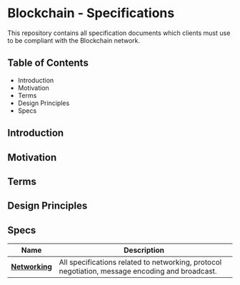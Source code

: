 # Blockchain - Specifications

This repository contains all specification documents which clients must use to be compliant with the Blockchain network.

## Table of Contents
- Introduction
- Motivation
- Terms
- Design Principles
- Specs

## Introduction

## Motivation

## Terms

## Design Principles

## Specs

| Name              | Description                                                                                                                                                                             |
|-------------------|-----------------------------------------------------------------------------------------------------------------------------------------------------------------------------------------|
| [**Networking**](https://github.com/rhizomplatform/rhizom-specs/blob/main/networking/README.md)       | All specifications related to networking, protocol negotiation, message encoding and broadcast. |
